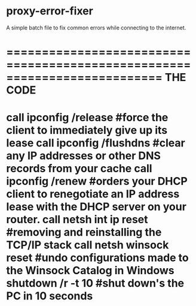 # proxy-error-fixer
A simple batch file to fix common errors while connecting to the internet.

==========================================================================
THE CODE
==========================================================================
call ipconfig /release          #force the client to immediately give up its lease
call ipconfig /flushdns         #clear any IP addresses or other DNS records from your cache
call ipconfig /renew            #orders your DHCP client to renegotiate an IP address lease with the DHCP server on your router.
call netsh int ip reset         #removing and reinstalling the TCP/IP stack
call netsh winsock reset        #undo configurations made to the Winsock Catalog in Windows
shutdown /r -t 10               #shut down's the PC in 10 seconds
===========================================================================
